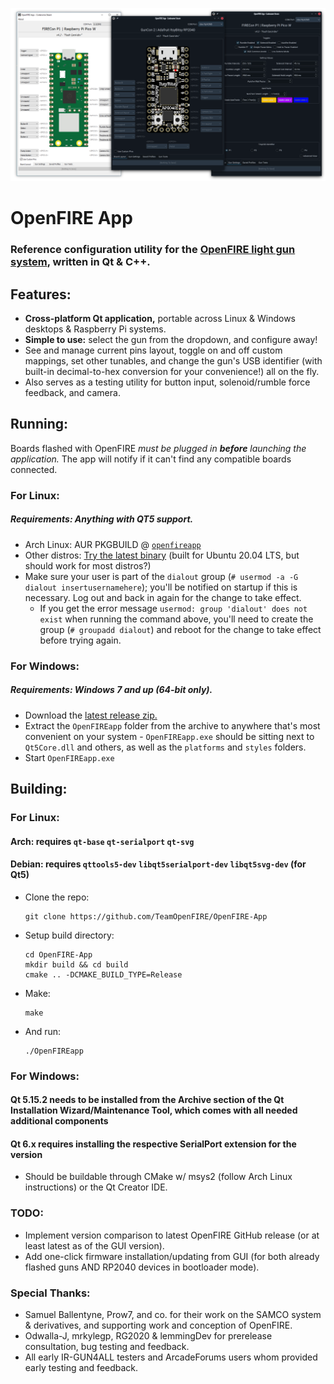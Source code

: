 ![screenies](OFA-screenies.png)
# OpenFIRE App
### Reference configuration utility for the [OpenFIRE light gun system](https://github.com/TeamOpenFIRE/OpenFIRE-Firmware), written in Qt & C++.

## Features:
 - **Cross-platform Qt application,** portable across Linux & Windows desktops & Raspberry Pi systems.
 - **Simple to use:** select the gun from the dropdown, and configure away!
 - See and manage current pins layout, toggle on and off custom mappings, set other tunables, and change the gun's USB identifier (with built-in decimal-to-hex conversion for your convenience!) all on the fly.
 - Also serves as a testing utility for button input, solenoid/rumble force feedback, and camera.

## Running:
Boards flashed with OpenFIRE *must be plugged in **before** launching the application.* The app will notify if it can't find any compatible boards connected.

### For Linux:
##### Requirements: Anything with QT5 support.
 - Arch Linux: AUR PKGBUILD @ [`openfireapp`](https://aur.archlinux.org/packages/openfireapp)
 - Other distros: [Try the latest binary](https://github.com/TeamOpenFIRE/OpenFIRE-App/releases/latest) (built for Ubuntu 20.04 LTS, but should work for most distros?)
 - Make sure your user is part of the `dialout` group (`# usermod -a -G dialout insertusernamehere`); you'll be notified on startup if this is necessary. Log out and back in again for the change to take effect.
   - If you get the error message `usermod: group 'dialout' does not exist` when running the command above, you'll need to create the group (`# groupadd dialout`) and reboot for the change to take effect before trying again.

### For Windows:
##### Requirements: Windows 7 and up (64-bit only).
 - Download the [latest release zip.](https://github.com/TeamOpenFIRE/OpenFIRE-App/releases/latest)
 - Extract the `OpenFIREapp` folder from the archive to anywhere that's most convenient on your system - `OpenFIREapp.exe` should be sitting next to `Qt5Core.dll` and others, as well as the `platforms` and `styles` folders.
 - Start `OpenFIREapp.exe`

## Building:
### For Linux:
#### Arch: requires `qt-base` `qt-serialport` `qt-svg`
#### Debian: requires `qttools5-dev` `libqt5serialport-dev` `libqt5svg-dev` (for Qt5)
 - Clone the repo:
   ```
   git clone https://github.com/TeamOpenFIRE/OpenFIRE-App
   ```
 - Setup build directory:
   ```
   cd OpenFIRE-App
   mkdir build && cd build
   cmake .. -DCMAKE_BUILD_TYPE=Release
   ```
 - Make:
   ```
   make
   ```
 - And run:
   ```
   ./OpenFIREapp
   ```
### For Windows:
#### Qt 5.15.2 needs to be installed from the Archive section of the Qt Installation Wizard/Maintenance Tool, which comes with all needed additional components
#### Qt 6.x requires installing the respective SerialPort extension for the version
 - Should be buildable through CMake w/ msys2 (follow Arch Linux instructions) or the Qt Creator IDE.

### TODO:
 - Implement version comparison to latest OpenFIRE GitHub release (or at least latest as of the GUI version).
 - Add one-click firmware installation/updating from GUI (for both already flashed guns AND RP2040 devices in bootloader mode).

### Special Thanks:
 * Samuel Ballentyne, Prow7, and co. for their work on the SAMCO system & derivatives, and supporting work and conception of OpenFIRE.
 * Odwalla-J, mrkylegp, RG2020 & lemmingDev for prerelease consultation, bug testing and feedback.
 * All early IR-GUN4ALL testers and ArcadeForums users whom provided early testing and feedback.
